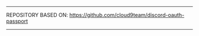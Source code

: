 ------------
REPOSITORY BASED ON: https://github.com/cloud9team/discord-oauth-passport

------------
